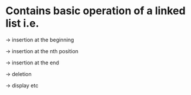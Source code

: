 # Contains basic operation of a linked list i.e. 

-> insertion at the beginning

-> insertion at the nth position

-> insertion at the end

-> deletion

-> display etc
